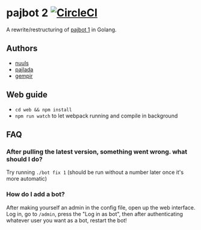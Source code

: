 # pajbot 2 [![CircleCI](https://circleci.com/gh/pajlada/pajbot2.svg?style=svg)](https://circleci.com/gh/pajlada/pajbot2)

A rewrite/restructuring of [pajbot 1](https://github.com/pajlada/pajbot) in Golang.

## Authors
 * [nuuls](https://github.com/nuuls)
 * [pajlada](https://github.com/pajlada)
 * [gempir](https://github.com/gempir)


## Web guide
* `cd web && npm install`
* `npm run watch` to let webpack running and compile in background

## FAQ
### After pulling the latest version, something went wrong. what should I do?
Try running `./bot fix 1` (should be run without a number later once it's more automatic)
### How do I add a bot?
After making yourself an admin in the config file, open up the web interface. Log in, go to `/admin`, press the "Log in as bot", then after authenticating whatever user you want as a bot, restart the bot!
